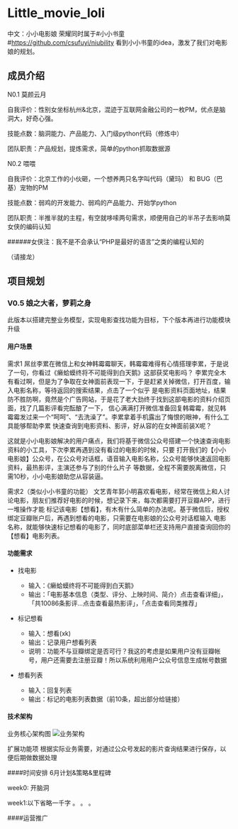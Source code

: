 # Little_movie_loli
中文：小小电影娘
荣耀同时属于#小小书童#https://github.com/csufuyi/niubility 
看到小小书童的idea，激发了我们对电影娘的规划。
## 成员介绍
N0.1  莫颜云月 

自我评价：性别女坐标杭州&北京，混迹于互联网金融公司的一枚PM，优点是脑洞大，好奇心强。

技能点数：脑洞能力、产品能力、入门级python代码（修炼中）

团队职责：产品规划，提炼需求，简单的python抓取数据源

N0.2 喂喂

自我评价：北京工作的小伙砸，一个想养两只名字叫代码（黛玛） 和 BUG（巴基）宠物的PM

技能点数：弱鸡的开发能力、弱鸡的产品能力、开始学python

团队职责：半推半就的主程，有空就哆嗦两句需求，顺便用自己的半吊子去影响莫女侠的编码认知

######女侠注：我不是不会承认“PHP是最好的语言”之类的编程认知的

（请接龙）

## 项目规划
### V0.5 娘之大者，萝莉之身
此版本以搭建完整业务模型，实现电影查找功能为目标，下个版本再进行功能模块升级
#### 用户场景
  需求1
  屌丝李累在微信上和女神韩霉霉聊天，韩霉霉难得有心情搭理李累，于是说了一句，你看过《癞蛤蟆终将不可能得到白天鹅》这部获奖电影吗？
  李累完全木有看过啊，但是为了争取在女神面前表现一下，于是赶紧关掉微信，打开百度，输入电影名称，等待返回的搜索结果，点击了一个似乎
  是电影资料页面地址，结果防不胜防啊，竟然是个广告网站，于是花了老大劲终于找到这部电影的资料介绍页面，找了几篇影评看完酝酿了一下，
  信心满满打开微信准备回复韩霉霉，就见韩霉霉发过来一个“呵呵”、“去洗澡了”。李累拿着手机露出了悔恨的眼神，有什么工具能够帮助李累
  快速查询到电影资料、影评，好从容的在女神面前装X呢？
  
  这就是小小电影娘解决的用户痛点，我们将基于微信公众号搭建一个快速查询电影资料的小工具，下次李累再遇到没有看过的电影的时候，只要
  打开我们的【小小电影娘】公众号，在公众号对话框，语音输入电影名称，公众号能够快速返回电影资料，最热影评，主演还参与了别的什么片子
  等数据，全程不需要脱离微信，只需10秒，小小电影娘助您从容装逼。
  
  需求2（类似小小书童的功能）
  文艺青年郭小明喜欢看电影，经常在微信上和人讨论电影，朋友们推荐好电影的时候，想记录下来，每次都需要打开豆瓣APP，进行一堆操作才能
  标记该电影【想看】，有木有什么简单的办法呢。基于微信后，授权绑定豆瓣账户后，再遇到想看的电影，只需要在电影娘的公众号对话框输入
  电影名称，就能够快速标记想看的电影了，同时底部菜单栏还支持用户直接查询回你的【想看】电影列表。
  
  
#### 功能需求

  - 找电影
    + 输入：《癞蛤蟆终将不可能得到白天鹅》
    + 输出：「电影基本信息（类型、评分、上映时间、简介）点击查看详细」，「共10086条影评...点击查看最热影评」，「点击查看同类推荐」

  - 标记想看
    + 输入：想看(xk)
    + 输出：记录用户想看列表
    + 说明：功能不与豆瓣绑定是否可行？我这的考虑是如果用户没有豆瓣帐号，用户还需要去注册豆瓣！所以系统利用用户公众号信息生成帐号数据

  - 想看列表
    + 输入：回复列表
    + 输出：标记的电影列表数据（前10条，超出部分给链接）

#### 技术架构
业务核心架构图
![业务架构](http://c.hiphotos.baidu.com/image/pic/item/c75c10385343fbf2b8a4c211b87eca8065388f73.jpg)

扩展功能项
根据实际业务需要，对通过公众号发起的影片查询结果进行保存，以便后期做数据处理

####时间安排
6月计划&策略&里程碑

week0: 开脑洞

week1:以下省略一千字
。
。
。

####运营推广



